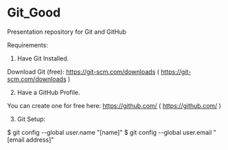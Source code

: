 # Git_Good
Presentation repository for Git and GitHub

Requirements:

1. Have Git Installed.

Download Git (free): https://git-scm.com/downloads ( https://git-scm.com/downloads )

2. Have a GitHub Profile.

You can create one for free here: https://github.com/ ( https://github.com/ )

3. Git Setup:

$ git config --global user.name "[name]"
$ git config --global user.email "[email address]"
